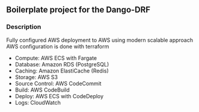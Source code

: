 ## Boilerplate project for the Dango-DRF

### Description

Fully configured AWS deployment to AWS using modern scalable approach
AWS configuration is done with terraform

 - Compute: AWS ECS with Fargate
 - Database: Amazon RDS (PostgreSQL)
 - Caching: Amazon ElastiCache (Redis)
 - Storage: AWS S3
 - Source Control: AWS CodeCommit
 - Build: AWS CodeBuild
 - Deploy: AWS ECS with CodeDeploy
 - Logs: CloudWatch
